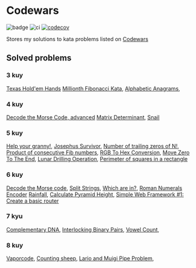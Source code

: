 # Codewars
![badge](https://www.codewars.com/users/sierikov/badges/micro)
![ci](https://github.com/sierikov/codewars/actions/workflows/ci.yml/badge.svg)
[![codecov](https://codecov.io/gh/sierikov/codewars/branch/master/graph/badge.svg?token=LitdZxwLnJ)](https://codecov.io/gh/sierikov/codewars)

Stores my solutions to kata problems listed on [Codewars](https://www.codewars.com/)

## Solved problems


### 3 kuy
[Texas Hold'em Hands](https://www.codewars.com/kata/524c74f855025e2495000262)
[Millionth Fibonacci Kata](https://www.codewars.com/kata/53d40c1e2f13e331fc000c26),
[Alphabetic Anagrams](https://www.codewars.com/kata/53e57dada0cb0400ba000688),

### 4 kuy
[Decode the Morse Code, advanced](https://www.codewars.com/kata/54b72c16cd7f5154e9000457)
[Matrix Determinant](https://www.codewars.com/kata/52a382ee44408cea2500074c),
[Snail](https://www.codewars.com/kata/521c2db8ddc89b9b7a0000c1)

### 5 kuy

[Help your granny!](https://www.codewars.com/kata/5536a85b6ed4ee5a78000035),
[Josephus Survivor](https://www.codewars.com/kata/555624b601231dc7a400017a),
[Number of trailing zeros of N!](https://www.codewars.com/kata/52f787eb172a8b4ae1000a34),
[Product of consecutive Fib numbers](https://www.codewars.com/kata/5541f58a944b85ce6d00006a),
[RGB To Hex Conversion](https://www.codewars.com/kata/513e08acc600c94f01000001),
[Move Zero To The End](https://www.codewars.com/kata/52597aa56021e91c93000cb0),
[Lunar Drilling Operation](https://www.codewars.com/kata/63ada5a5779bac0066143fa0),
[Perimeter of squares in a rectangle](https://www.codewars.com/kata/559a28007caad2ac4e000083)
### 6 kuy
[Decode the Morse code](https://www.codewars.com/kata/decode-the-morse-code),
[Split Strings](https://www.codewars.com/kata/515de9ae9dcfc28eb6000001),
[Which are in?](https://www.codewars.com/kata/550554fd08b86f84fe000a58),
[Roman Numerals Encoder](https://www.codewars.com/kata/51b62bf6a9c58071c600001b)
[Rainfall](https://www.codewars.com/kata/56a32dd6e4f4748cc3000006),
[Calculate Pyramid Height](https://www.codewars.com/kata/56968ce7753513604b000055),
[Simple Web Framework #1: Create a basic router](https://www.codewars.com/kata/588a00ad70720f2cd9000005)

### 7 kyu
[Complementary DNA](https://www.codewars.com/kata/554e4a2f232cdd87d9000038),
[Interlocking Binary Pairs](https://www.codewars.com/kata/628e3ee2e1daf90030239e8a),
[Vowel Count](https://www.codewars.com/kata/54ff3102c1bad923760001f3),

### 8 kuy
[Vaporcode](https://www.codewars.com/kata/5966eeb31b229e44eb00007a),
[Counting sheep](https://www.codewars.com/kata/54edbc7200b811e956000556),
[Lario and Muigi Pipe Problem](https://www.codewars.com/kata/56b29582461215098d00000f),
